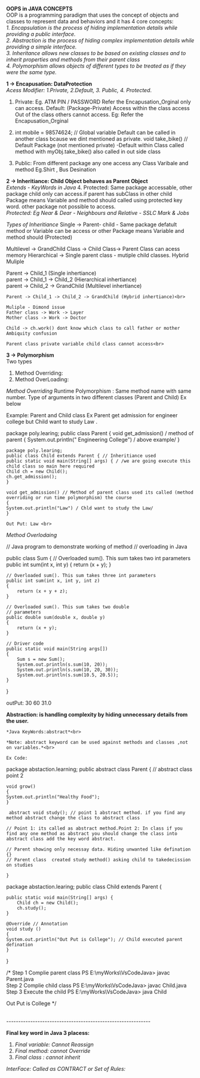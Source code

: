 **OOPS in JAVA CONCEPTS**<br>
 OOP is a programming paradigm that uses the concept of objects and classes to represent data and behaviors and it has 4 core concepts:<br>
*1. Encapsulation is the process of hiding implementation details while providing a public interface.*<br>
*2. Abstraction is the process of hiding complex implementation details while providing a simple interface.*<br>
*3. Inheritance allows new classes to be based on existing classes and to inherit properties and methods from their parent class*<br>
*4. Polymorphism allows objects of different types to be treated as if they were the same type.*<br>



**1 -> Encapusation: DataProtection** <br>
*Acess Modifier: 1.Private, 2.Default, 3. Public, 4. Protected*. <br>

1. Private: Eg. ATM PIN / PASSWORD  Refer the Encapusation_Orginal only can access. Default: (Package-Private) Access within the class  access Out of the class others cannot access.
Eg: Refer the Encapusation_Orginal<br>

2. int mobile = 98574624; // Global variable Default can be called in another class bcause we dint mentioned as private.
void take_bike() // Default Package (not mentioned private) -Default  within Class called method with myObj.take_bike() also called in out side class <br>
4. Public: From different package any one access any Class Varibale and method Eg.Shirt , Bus Desination<br>


**2 -> Inheritiance: Child Object behaves as Parent Object** <br>
*Extends - KeyWords in Java*
4. Protected: Same package accessable, other package child only can access.if parent has subClass in other child Package means Variable and method should called using protected key word. 
other package not possible to access.<br>
*Protected: Eg Near & Dear - Neighbours and Relative - SSLC Mark & Jobs*<br>


*Types of Inheritiance*
Single -> Parent- child - Same package defatult method or Variable can be access or other Package means Variable and method should (Protected)<br>

Multilevel  -> GrandChild Class -> Child Class-> Parent Class can acess memory
Hierarchical -> Single parent class - mutiple child classes.
Hybrid
Muliple<br>

  Parent -> Child_1 (Single inhertiance)<br>
	parent -> Child_1 -> Child_2 (Hierarchical inhertiance)<br>
	parent -> Child_2 -> GrandChild (Multilevel inhertiance)<br>
	
	Parent -> Child_1 -> Child_2 -> GrandChild (Hybrid inhertiance)<br>
	
	Muliple - Dimond issue
	Father class -> Work -> Layer
	Mother class -> Work -> Doctor
	
	Child -> ch.work() dont know which class to call father or mother 
	Ambiquity confusion
	
	Parent class private variable child class cannot access<br>




**3 -> Polymorphism**<br>
Two types 
 1. Method Overriding: 
 2. Method OverLoading:<br>
 

 *Method Overriding*
 Runtime Polymorphism : Same method name with same number. Type of arguments in two different classes (Parent and Child) Ex below<br>
 
 Example:
 Parent and Child class Ex Parent  get admission for engineer college  but Child want to study Law .<br>


package poly.learing;
 public class Parent { 
  void get_admission() / method of parent
   {
  System.out.println(" Engineering College") / above example/ 
  }
 
	package poly.learing;
	public class Child extends Parent { // Inheritiance used 
	public static void main(String[] args) { / /we are going execute this child class so main here required 
	Child ch = new Child();
	ch.get_admission();
	}
	
	void get_admission() // Method of parent class used its called (method overriding or run time polymorphism) the course
	{
	System.out.println("Law") / Chld want to study the Law/ 
	}
	
	Out Put: Law <br>



*Method Overlodaing*<br>

// Java program to demonstrate working of method 
// overloading in Java <br>

public class Sum { 
	// Overloaded sum(). This sum takes two int parameters 
	public int sum(int x, int y) 
 {
 return (x + y); 
 } 

	// Overloaded sum(). This sum takes three int parameters 
	public int sum(int x, int y, int z) 
	{ 
		return (x + y + z); 
	} 

	// Overloaded sum(). This sum takes two double 
	// parameters 
	public double sum(double x, double y) 
	{ 
		return (x + y); 
	} 

	// Driver code 
	public static void main(String args[]) 
	{ 
		Sum s = new Sum(); 
		System.out.println(s.sum(10, 20)); 
		System.out.println(s.sum(10, 20, 30)); 
		System.out.println(s.sum(10.5, 20.5)); 
	} 
}


outPut: 
30
60
31.0<br>




	
 **Abstraction: is handling complexity by hiding unnecessary details from the user.**<br>
	
	*Java KeyWords:abstract*<br>
	
	*Note: abstract keyword can be used against methods and classes ,not on variables.*<br>
	
	Ex Code:
	
package abstaction.learning;
 public abstract class Parent { // abstract class point 2
 
    void grow()
    {
    System.out.println("Healthy Food");
    }
    
     abstract void study(); // point 1 abstract method. if you find any method abstract change the class to abstract class 
   
    // Point 1: its called as abstract method.Point 2: In class if you find any one method as abstract you should change the class into abstract class add the key word abstract. 
    
    // Parent showing only necessay data. Hiding unwanted like defination {}
    // Parent class  created study method() asking child to takedecission on studies 
    
    }

 
 
 package abstaction.learing;
 public class Child extends Parent {  

    public static void main(String[] args) {
        Child ch = new Child();
        ch.study();
    }

    @Override // Annotation
    void study ()
    {
    System.out.println("Out Put is College"); // Child executed parent defination
    }
}
<br>

/* Step 1 Complie parent class PS E:\myWorks\VsCodeJava> javac Parent.java<br>
   Step 2 Complie child class  PS E:\myWorks\VsCodeJava> javac Child.java <br>
   Step 3 Execute the child    PS E:\myWorks\VsCodeJava> java Child <br>      
      
   Out Put is College */ <br>  
  
  
  <br>------------------------------------------------------------<br>
  
  **Final key word in Java 3 placess:** <br>
  
  1) *Final variable: Cannot Reassign*<br>
  2) *Final method: cannot Override*<br>
  3) *Final class : cannot inherit*<br>



*InterFace: Called as CONTRACT or Set of Rules:*<br>















 


 
